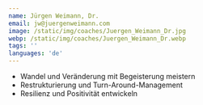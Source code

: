 ```yaml
---
name: Jürgen Weimann, Dr.
email: jw@juergenweimann.com
image: /static/img/coaches/Juergen_Weimann_Dr.jpg
webp: /static/img/coaches/Juergen_Weimann_Dr.webp
tags: ''
languages: 'de'
---
```


<ul><li>Wandel und Veränderung mit Begeisterung meistern&nbsp;</li><li>Restrukturierung und Turn-Around-Management&nbsp;</li><li>Resilienz und Positivität entwickeln&nbsp;</li></ul>